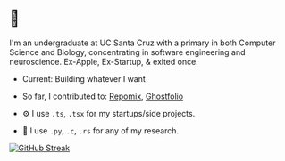 # 👋 
I'm an undergraduate at UC Santa Cruz with a primary in both Computer Science and Biology, concentrating in software engineering and neuroscience. Ex-Apple, Ex-Startup, & exited once.

- Current: Building whatever I want

- So far, I contributed to: [Repomix](https://github.com/yamadashy/repomix), [Ghostfolio](https://github.com/ghostfolio/ghostfolio)

- ⚙️ I use `.ts`, `.tsx` for my startups/side projects. 

- 🔎 I use `.py`, `.c`, `.rs` for any of my research.

[![GitHub Streak](https://streak-stats.demolab.com?user=vznh&theme=dark&hide_border=true&date_format=%5BY.%5Dn.j&hide_current_streak=true&hide_longest_streak=true)](https://git.io/streak-stats)
